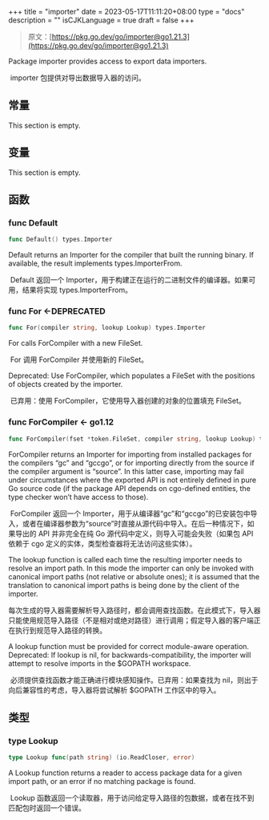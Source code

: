 +++
title = "importer"
date = 2023-05-17T11:11:20+08:00
type = "docs"
description = ""
isCJKLanguage = true
draft = false
+++
> 原文：[https://pkg.go.dev/go/importer@go1.21.3](https://pkg.go.dev/go/importer@go1.21.3)

Package importer provides access to export data importers.

​	importer 包提供对导出数据导入器的访问。

## 常量

This section is empty.

## 变量

This section is empty.

## 函数

### func Default

```go
func Default() types.Importer
```

Default returns an Importer for the compiler that built the running binary. If available, the result implements types.ImporterFrom.

​	Default 返回一个 Importer，用于构建正在运行的二进制文件的编译器。如果可用，结果将实现 types.ImporterFrom。

### func For <-DEPRECATED

```go
func For(compiler string, lookup Lookup) types.Importer
```

For calls ForCompiler with a new FileSet.

​	For 调用 ForCompiler 并使用新的 FileSet。

Deprecated: Use ForCompiler, which populates a FileSet with the positions of objects created by the importer.

​	已弃用：使用 ForCompiler，它使用导入器创建的对象的位置填充 FileSet。

### func ForCompiler <- go1.12

```go
func ForCompiler(fset *token.FileSet, compiler string, lookup Lookup) types.Importer
```

ForCompiler returns an Importer for importing from installed packages for the compilers “gc” and “gccgo”, or for importing directly from the source if the compiler argument is “source”. In this latter case, importing may fail under circumstances where the exported API is not entirely defined in pure Go source code (if the package API depends on cgo-defined entities, the type checker won’t have access to those).

​	ForCompiler 返回一个 Importer，用于从编译器“gc”和“gccgo”的已安装包中导入，或者在编译器参数为“source”时直接从源代码中导入。在后一种情况下，如果导出的 API 并非完全在纯 Go 源代码中定义，则导入可能会失败（如果包 API 依赖于 cgo 定义的实体，类型检查器将无法访问这些实体）。

The lookup function is called each time the resulting importer needs to resolve an import path. In this mode the importer can only be invoked with canonical import paths (not relative or absolute ones); it is assumed that the translation to canonical import paths is being done by the client of the importer.

​	每次生成的导入器需要解析导入路径时，都会调用查找函数。在此模式下，导入器只能使用规范导入路径（不是相对或绝对路径）进行调用；假定导入器的客户端正在执行到规范导入路径的转换。

A lookup function must be provided for correct module-aware operation. Deprecated: If lookup is nil, for backwards-compatibility, the importer will attempt to resolve imports in the $GOPATH workspace.

​	必须提供查找函数才能正确进行模块感知操作。已弃用：如果查找为 nil，则出于向后兼容性的考虑，导入器将尝试解析 $GOPATH 工作区中的导入。

## 类型

### type Lookup

```go
type Lookup func(path string) (io.ReadCloser, error)
```

A Lookup function returns a reader to access package data for a given import path, or an error if no matching package is found.

​	Lookup 函数返回一个读取器，用于访问给定导入路径的包数据，或者在找不到匹配包时返回一个错误。